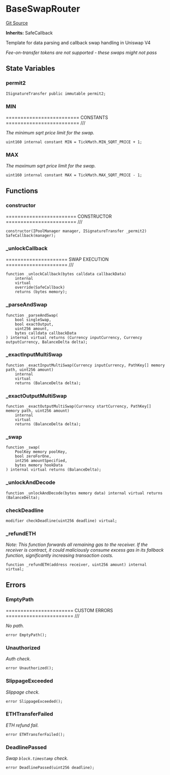 # BaseSwapRouter
[Git Source](https://github.com/z0r0z/v4-router/blob/2136c4940d470a172e9d496b4ec339d98f9187ae/src/base/BaseSwapRouter.sol)

**Inherits:**
SafeCallback

Template for data parsing and callback swap handling in Uniswap V4

*Fee-on-transfer tokens are not supported - these swaps might not pass*


## State Variables
### permit2

```solidity
ISignatureTransfer public immutable permit2;
```


### MIN
========================= CONSTANTS ========================= ///

*The minimum sqrt price limit for the swap.*


```solidity
uint160 internal constant MIN = TickMath.MIN_SQRT_PRICE + 1;
```


### MAX
*The maximum sqrt price limit for the swap.*


```solidity
uint160 internal constant MAX = TickMath.MAX_SQRT_PRICE - 1;
```


## Functions
### constructor

======================== CONSTRUCTOR ======================== ///


```solidity
constructor(IPoolManager manager, ISignatureTransfer _permit2) SafeCallback(manager);
```

### _unlockCallback

===================== SWAP EXECUTION ===================== ///


```solidity
function _unlockCallback(bytes calldata callbackData)
    internal
    virtual
    override(SafeCallback)
    returns (bytes memory);
```

### _parseAndSwap


```solidity
function _parseAndSwap(
    bool singleSwap,
    bool exactOutput,
    uint256 amount,
    bytes calldata callbackData
) internal virtual returns (Currency inputCurrency, Currency outputCurrency, BalanceDelta delta);
```

### _exactInputMultiSwap


```solidity
function _exactInputMultiSwap(Currency inputCurrency, PathKey[] memory path, uint256 amount)
    internal
    virtual
    returns (BalanceDelta delta);
```

### _exactOutputMultiSwap


```solidity
function _exactOutputMultiSwap(Currency startCurrency, PathKey[] memory path, uint256 amount)
    internal
    virtual
    returns (BalanceDelta delta);
```

### _swap


```solidity
function _swap(
    PoolKey memory poolKey,
    bool zeroForOne,
    int256 amountSpecified,
    bytes memory hookData
) internal virtual returns (BalanceDelta);
```

### _unlockAndDecode


```solidity
function _unlockAndDecode(bytes memory data) internal virtual returns (BalanceDelta);
```

### checkDeadline


```solidity
modifier checkDeadline(uint256 deadline) virtual;
```

### _refundETH

*Note: This function forwards all remaining gas to the receiver.
If the receiver is contract, it could maliciously consume excess gas
in its fallback function, significantly increasing transaction costs.*


```solidity
function _refundETH(address receiver, uint256 amount) internal virtual;
```

## Errors
### EmptyPath
======================= CUSTOM ERRORS ======================= ///

*No path.*


```solidity
error EmptyPath();
```

### Unauthorized
*Auth check.*


```solidity
error Unauthorized();
```

### SlippageExceeded
*Slippage check.*


```solidity
error SlippageExceeded();
```

### ETHTransferFailed
*ETH refund fail.*


```solidity
error ETHTransferFailed();
```

### DeadlinePassed
*Swap `block.timestamp` check.*


```solidity
error DeadlinePassed(uint256 deadline);
```

